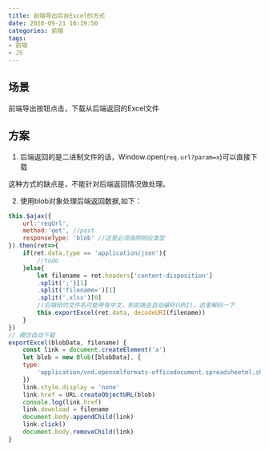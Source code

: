 ```yaml
---
title: 前端导出后台Excel的方式
date: 2020-09-21 16:39:50
categories:	前端
tags:
- 前端
- JS
---
```


## 场景

前端导出按钮点击，下载从后端返回的Excel文件

## 方案

1. 后端返回的是二进制文件的话，Window.open(`req.url?param=x`)可以直接下载

这种方式的缺点是，不能针对后端返回情况做处理。

2. 使用blob对象处理后端返回数据,如下：
```js
this.$ajax({
    url:'reqUrl',
    method:'get', //post
    responseType: 'blob' //这里必须指明响应类型
}).then(ret=>{
    if(ret.data.type == 'application/json'){
        //todo
    }else{
        let filename = ret.headers['content-disposition']
        .split(';')[1]
        .split('filename=')[1]
        .split('.xlsx')[0]
        //后端给的文件名可能带有中文，到前端会自动编码(URI)，这里解码一下
        this.exportExcel(ret.data, decodeURI(filename))
    }
})
// 模仿自动下载
exportExcel(blobData, filename) {
    const link = document.createElement('a')
    let blob = new Blob([blobData], {
    type:
        'application/vnd.openxmlformats-officedocument.spreadsheetml.sheet'
    })
    link.style.display = 'none'
    link.href = URL.createObjectURL(blob)
    console.log(link.href)
    link.download = filename 
    document.body.appendChild(link)
    link.click()
    document.body.removeChild(link)
}
```